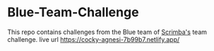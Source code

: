 # Blue-Team-Challenge 
This repo contains challenges from the Blue team of [Scrimba's](https://scrimba.com) team challenge.
live url https://cocky-agnesi-7b99b7.netlify.app/
